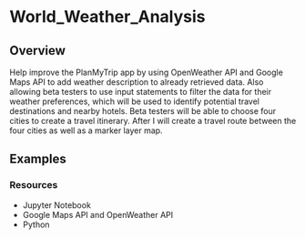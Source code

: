 # World_Weather_Analysis

## Overview

Help improve the PlanMyTrip app by using OpenWeather API and Google Maps API to add weather description to already retrieved data. Also allowing beta testers to use input statements to filter the data for their weather preferences, which will be used to identify potential travel destinations and nearby hotels. Beta testers will be able to choose four cities to create a travel itinerary. After I will create a travel route between the four cities as well as a marker layer map.

## Examples 


### Resources
* Jupyter Notebook
* Google Maps API and OpenWeather API
* Python
